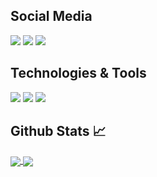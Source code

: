 ## Social Media
![](https://img.shields.io/badge/Website-endwiz.fr-informational)
![](https://img.shields.io/badge/Twitter-@EndwizJoestar-informational)
![](https://img.shields.io/badge/Instargrame-@EndwizRui-informational)

## Technologies & Tools
![](https://img.shields.io/badge/OS-Ubuntu-success)
![](https://img.shields.io/badge/Editor-IntellJ_IDEA-success)
![](https://img.shields.io/badge/Favorite%20Language-Java-success)

## Github Stats &#x1f4c8;
<a href="https://github.com/Endwiz">
  <img align="center" src="https://github-readme-stats.vercel.app/api/top-langs/?username=Endwiz&show_icons=true&theme=material-palenight&?count_private=false&include_all_commits=false">
</a>

<a href="https://github.com/Endwiz">
  <img align="center" src="https://github-readme-stats.vercel.app/api?username=Endwiz&show_icons=true&theme=material-palenight&?count_private=false&include_all_commits=false">
</a>
